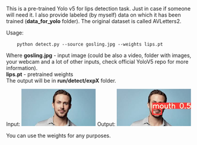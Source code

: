 This is a pre-trained Yolo v5 for lips detection task. Just in case if someone will need it. I also provide labeled (by myself) data on which it has been trained (<b>data_for_yolo</b> folder). The original dataset is called AVLetters2.

Usage:

```
    python detect.py --source gosling.jpg --weights lips.pt
```

Where <b>gosling.jpg</b> - input image (could be also a video, folder with images, your webcam and a lot of other inputs, check official YoloV5 repo for more information).<br>
<b>lips.pt</b> - pretrained weights<br>
The output will be in <b>run/detect/expX</b> folder.<br>

Input:
<img src="gosling.jpeg" alt="drawing" width="200"/>
Output:
<img src="gosling_out.jpeg" alt="drawing" width="200"/>

You can use the weights for any purposes.
